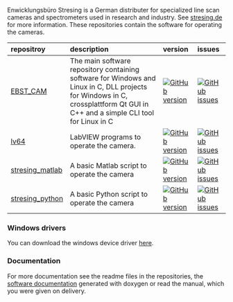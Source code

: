 Enwicklungsbüro Stresing is a German distributer for specialized line scan cameras and spectrometers used in research and industry. See [stresing.de](http://stresing.de/) for more information. These repositories contain the software for operating the cameras.

repositroy                                                                        | description | version | issues
:---                                                                              | :--- | :--- | :---
[EBST_CAM](https://github.com/Entwicklungsburo-Stresing/EBST_CAM)                 | The main software repository containing software for Windows and Linux in C, DLL projects for Windows in C, crossplattform Qt GUI in C++ and a simple CLI tool for Linux in C | [![GitHub version](https://badge.fury.io/gh/Entwicklungsburo-Stresing%2FEBST_CAM.svg)](https://github.com/Entwicklungsburo-Stresing/EBST_CAM/releases) | [![GitHub issues](https://img.shields.io/github/issues/Entwicklungsburo-Stresing/EBST_CAM?label=%20)](https://github.com/Entwicklungsburo-Stresing/EBST_CAM/issues)
[lv64](https://github.com/Entwicklungsburo-Stresing/lv64)                         | LabVIEW programs to operate the camera. | [![GitHub version](https://badge.fury.io/gh/Entwicklungsburo-Stresing%2Flv64.svg)](https://github.com/Entwicklungsburo-Stresing/lv64/releases) | [![GitHub issues](https://img.shields.io/github/issues/Entwicklungsburo-Stresing/lv64?label=%20)](https://github.com/Entwicklungsburo-Stresing/lv64/issues)
[stresing_matlab](https://github.com/Entwicklungsburo-Stresing/stresing_matlab)   | A basic Matlab script to operate the camera | [![GitHub version](https://badge.fury.io/gh/Entwicklungsburo-Stresing%2Fstresing_matlab.svg)](https://github.com/Entwicklungsburo-Stresing/stresing_matlab/releases) | [![GitHub issues](https://img.shields.io/github/issues/Entwicklungsburo-Stresing/stresing_matlab?label=%20)](https://github.com/Entwicklungsburo-Stresing/stresing_matlab/issues)
[stresing_python](https://github.com/Entwicklungsburo-Stresing/stresing_python)   | A basic Python script to operate the camera | [![GitHub version](https://badge.fury.io/gh/Entwicklungsburo-Stresing%2Fstresing_python.svg)](https://github.com/Entwicklungsburo-Stresing/stresing_python/releases) | [![GitHub issues](https://img.shields.io/github/issues/Entwicklungsburo-Stresing/stresing_python?label=%20)](https://github.com/Entwicklungsburo-Stresing/stresing_python/issues)

### Windows drivers
You can download the windows device driver [here](http://stresing.de/dwnl/ebstdrv14v00.rar).

### Documentation
For more documentation see the readme files in the repositories, the [software documentation](https://entwicklungsburo-stresing.github.io/) generated with doxygen or read the manual, which you were given on delivery.
